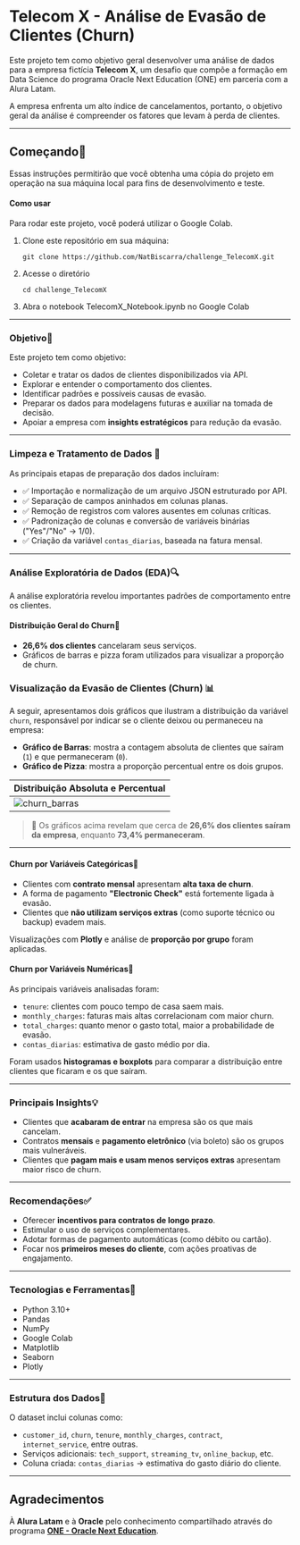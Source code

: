 # Telecom X - Análise de Evasão de Clientes (Churn)

Este projeto tem como objetivo geral desenvolver uma análise de dados para a empresa fictícia **Telecom X**, um desafio que compõe a formação em Data Science do programa Oracle Next Education (ONE) em parceria com a Alura Latam. 

A empresa enfrenta um alto índice de cancelamentos, portanto, o objetivo geral da análise é compreender os fatores que levam à perda de clientes.

---

## Começando🚀 

Essas instruções permitirão que você obtenha uma cópia do projeto em operação na sua máquina local para fins de desenvolvimento e teste.

####  Como usar
Para rodar este projeto, você poderá utilizar o Google Colab. 
  1. Clone este repositório em sua máquina:
     ```
     git clone https://github.com/NatBiscarra/challenge_TelecomX.git
     ```
  2. Acesse o diretório
     ```
     cd challenge_TelecomX
     ```
  3. Abra o notebook TelecomX_Notebook.ipynb no Google Colab
     
---

### Objetivo🎯
Este projeto tem como objetivo: 
- Coletar e tratar os dados de clientes disponibilizados via API.
- Explorar e entender o comportamento dos clientes.
- Identificar padrões e possíveis causas de evasão.
- Preparar os dados para modelagens futuras e auxiliar na tomada de decisão.
- Apoiar a empresa com **insights estratégicos** para redução da evasão.

---

### Limpeza e Tratamento de Dados 🧹 

As principais etapas de preparação dos dados incluíram:

- ✅ Importação e normalização de um arquivo JSON estruturado por API.
- ✅ Separação de campos aninhados em colunas planas.
- ✅ Remoção de registros com valores ausentes em colunas críticas.
- ✅ Padronização de colunas e conversão de variáveis binárias ("Yes"/"No" → 1/0).
- ✅ Criação da variável `contas_diarias`, baseada na fatura mensal.

---

### Análise Exploratória de Dados (EDA)🔍 

A análise exploratória revelou importantes padrões de comportamento entre os clientes.

#### Distribuição Geral do Churn📌 

- **26,6% dos clientes** cancelaram seus serviços.
- Gráficos de barras e pizza foram utilizados para visualizar a proporção de churn.

### Visualização da Evasão de Clientes (Churn) 📊 

A seguir, apresentamos dois gráficos que ilustram a distribuição da variável `churn`, responsável por indicar se o cliente deixou ou permaneceu na empresa:

- **Gráfico de Barras**: mostra a contagem absoluta de clientes que saíram (`1`) e que permaneceram (`0`).
- **Gráfico de Pizza**: mostra a proporção percentual entre os dois grupos.

| Distribuição Absoluta e Percentual |
|-----------------------|
| ![churn_barras](img/churn_barras.png) | 

> 📌 Os gráficos acima revelam que cerca de **26,6% dos clientes saíram da empresa**, enquanto **73,4% permaneceram**.

---

#### Churn por Variáveis Categóricas📌 

- Clientes com **contrato mensal** apresentam **alta taxa de churn**.
- A forma de pagamento **"Electronic Check"** está fortemente ligada à evasão.
- Clientes que **não utilizam serviços extras** (como suporte técnico ou backup) evadem mais.

Visualizações com **Plotly** e análise de **proporção por grupo** foram aplicadas.

#### Churn por Variáveis Numéricas📌 

As principais variáveis analisadas foram:

- `tenure`: clientes com pouco tempo de casa saem mais.
- `monthly_charges`: faturas mais altas correlacionam com maior churn.
- `total_charges`: quanto menor o gasto total, maior a probabilidade de evasão.
- `contas_diarias`: estimativa de gasto médio por dia.

Foram usados **histogramas e boxplots** para comparar a distribuição entre clientes que ficaram e os que saíram.

---

### Principais Insights💡 

- Clientes que **acabaram de entrar** na empresa são os que mais cancelam.
- Contratos **mensais** e **pagamento eletrônico** (via boleto) são os grupos mais vulneráveis.
- Clientes que **pagam mais e usam menos serviços extras** apresentam maior risco de churn.

---

### Recomendações✅ 

- Oferecer **incentivos para contratos de longo prazo**.
- Estimular o uso de serviços complementares.
- Adotar formas de pagamento automáticas (como débito ou cartão).
- Focar nos **primeiros meses do cliente**, com ações proativas de engajamento.

---

### Tecnologias e Ferramentas🔧 

- Python 3.10+
- Pandas
- NumPy
- Google Colab 
- Matplotlib
- Seaborn
- Plotly

---

### Estrutura dos Dados📁 

O dataset inclui colunas como:

- `customer_id`, `churn`, `tenure`, `monthly_charges`, `contract`, `internet_service`, entre outras.
- Serviços adicionais: `tech_support`, `streaming_tv`, `online_backup`, etc.
- Coluna criada: `contas_diarias` → estimativa do gasto diário do cliente.

---

## Agradecimentos
À **Alura Latam** e à **Oracle** pelo conhecimento compartilhado através do programa **[ONE - Oracle Next Education](https://www.oracle.com/br/education/oracle-next-education/)**.

